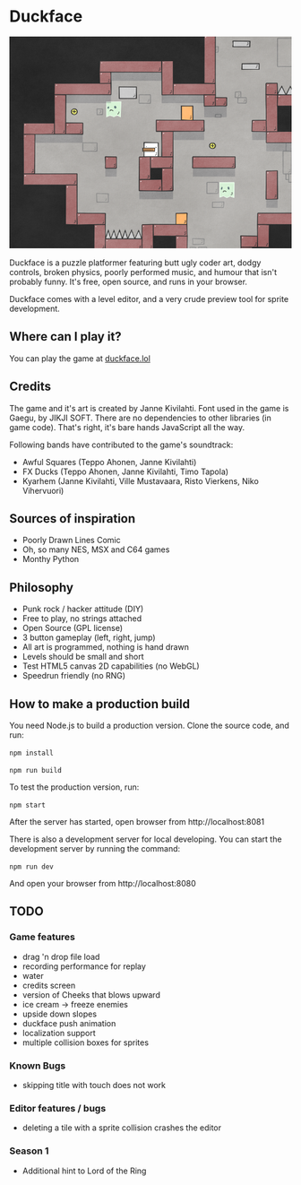 # Duckface

![screenshot](screenshots/season-1-haunted-maze.png)

Duckface is a puzzle platformer featuring butt ugly coder art, dodgy controls, broken physics,
poorly performed music, and humour that isn't probably funny. It's free, open source, and runs in your browser.

Duckface comes with a level editor, and a very crude preview tool for sprite development.

## Where can I play it?

You can play the game at [duckface.lol](https://duckface.lol)

## Credits

The game and it's art is created by Janne Kivilahti. Font used in the game is Gaegu, by JIKJI SOFT. There are no dependencies to other libraries (in game code). That's right, it's bare hands JavaScript all the way.

Following bands have contributed to the game's soundtrack:

- Awful Squares (Teppo Ahonen, Janne Kivilahti)
- FX Ducks (Teppo Ahonen, Janne Kivilahti, Timo Tapola)
- Kyarhem (Janne Kivilahti, Ville Mustavaara, Risto Vierkens, Niko Vihervuori)

## Sources of inspiration

- Poorly Drawn Lines Comic
- Oh, so many NES, MSX and C64 games 
- Monthy Python

## Philosophy

- Punk rock / hacker attitude (DIY)
- Free to play, no strings attached
- Open Source (GPL license)
- 3 button gameplay (left, right, jump)
- All art is programmed, nothing is hand drawn
- Levels should be small and short 
- Test HTML5 canvas 2D capabilities (no WebGL)
- Speedrun friendly (no RNG)

## How to make a production build

You need Node.js to build a production version. Clone the source code, and run:

`npm install`

`npm run build`

To test the production version, run:

`npm start`

After the server has started, open browser from http://localhost:8081

There is also a development server for local developing. You can start the development server by running the command:

`npm run dev`

And open your browser from http://localhost:8080

## TODO

### Game features
- drag 'n drop file load
- recording performance for replay
- water
- credits screen
- version of Cheeks that blows upward
- ice cream -> freeze enemies
- upside down slopes
- duckface push animation 
- localization support
- multiple collision boxes for sprites

### Known Bugs
- skipping title with touch does not work

### Editor features / bugs
- deleting a tile with a sprite collision crashes the editor

### Season 1
- Additional hint to Lord of the Ring
